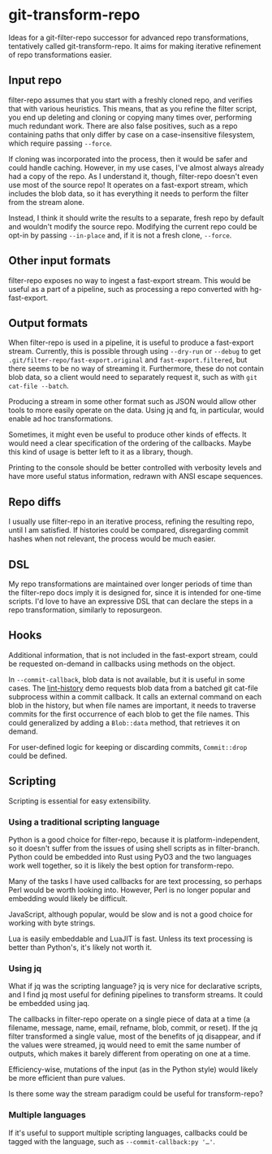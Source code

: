 # git-transform-repo

Ideas for a git-filter-repo successor for advanced repo transformations,
tentatively called git-transform-repo. It aims for making iterative refinement
of repo transformations easier.

## Input repo

filter-repo assumes that you start with a freshly cloned repo, and verifies that
with various heuristics. This means, that as you refine the filter script, you
end up deleting and cloning or copying many times over, performing much
redundant work. There are also false positives, such as a repo containing paths
that only differ by case on a case-insensitive filesystem, which require passing
`--force`.

If cloning was incorporated into the process, then it would be safer and could
handle caching. However, in my use cases, I've almost always already had a copy
of the repo. As I understand it, though, filter-repo doesn't even use most of
the source repo! It operates on a fast-export stream, which includes the blob
data, so it has everything it needs to perform the filter from the stream alone.

Instead, I think it should write the results to a separate, fresh repo by
default and wouldn't modify the source repo. Modifying the current repo could be
opt-in by passing `--in-place` and, if it is not a fresh clone, `--force`.

## Other input formats

filter-repo exposes no way to ingest a fast-export stream. This would be useful
as a part of a pipeline, such as processing a repo converted with
hg-fast-export.

## Output formats

When filter-repo is used in a pipeline, it is useful to produce a fast-export
stream. Currently, this is possible through using `--dry-run` or `--debug` to
get `.git/filter-repo/fast-export.original` and `fast-export.filtered`, but
there seems to be no way of streaming it. Furthermore, these do not contain blob
data, so a client would need to separately request it, such as with `git
cat-file --batch`.

Producing a stream in some other format such as JSON would allow other tools to
more easily operate on the data. Using jq and fq, in particular, would enable ad
hoc transformations.

Sometimes, it might even be useful to produce other kinds of effects. It would
need a clear specification of the ordering of the callbacks. Maybe this kind of
usage is better left to it as a library, though.

Printing to the console should be better controlled with verbosity levels and
have more useful status information, redrawn with ANSI escape sequences.

## Repo diffs

I usually use filter-repo in an iterative process, refining the resulting repo,
until I am satisfied. If histories could be compared, disregarding commit hashes
when not relevant, the process would be much easier.

## DSL

My repo transformations are maintained over longer periods of time than the
filter-repo docs imply it is designed for, since it is intended for one-time
scripts. I'd love to have an expressive DSL that can declare the steps in a repo
transformation, similarly to reposurgeon.

## Hooks

Additional information, that is not included in the fast-export stream, could be
requested on-demand in callbacks using methods on the object.

In `--commit-callback`, blob data is not available, but it is useful in some
cases. The [lint-history](https://github.com/newren/git-filter-repo/blob/4bc9022afce5e2e138596bbecf4df310212ae164/contrib/filter-repo-demos/lint-history#L170-L172)
demo requests blob data from a batched git cat-file subprocess within a commit
callback. It calls an external command on each blob in the history, but when
file names are important, it needs to traverse commits for the first occurrence
of each blob to get the file names. This could generalized by adding a
`Blob::data` method, that retrieves it on demand.

For user-defined logic for keeping or discarding commits, `Commit::drop` could
be defined.

## Scripting

Scripting is essential for easy extensibility.

### Using a traditional scripting language

Python is a good choice for filter-repo, because it is platform-independent, so
it doesn't suffer from the issues of using shell scripts as in filter-branch.
Python could be embedded into Rust using PyO3 and the two languages work well
together, so it is likely the best option for transform-repo.

Many of the tasks I have used callbacks for are text processing, so perhaps Perl
would be worth looking into. However, Perl is no longer popular and embedding
would likely be difficult.

JavaScript, although popular, would be slow and is not a good choice for working
with byte strings.

Lua is easily embeddable and LuaJIT is fast. Unless its text processing is
better than Python's, it's likely not worth it.

### Using jq

What if jq was the scripting language? jq is very nice for declarative scripts,
and I find jq most useful for defining pipelines to transform streams. It could
be embedded using jaq.

The callbacks in filter-repo operate on a single piece of data at a time (a
filename, message, name, email, refname, blob, commit, or reset). If the jq
filter transformed a single value, most of the benefits of jq disappear, and if
the values were streamed, jq would need to emit the same number of outputs,
which makes it barely different from operating on one at a time.

Efficiency-wise, mutations of the input (as in the Python style) would likely be
more efficient than pure values.

Is there some way the stream paradigm could be useful for transform-repo?

### Multiple languages

If it's useful to support multiple scripting languages, callbacks could be
tagged with the language, such as `--commit-callback:py '…'`.
